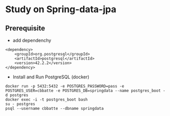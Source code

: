 # Study on Spring-data-jpa

## Prerequisite
- add dependenchy
```$xml
<dependency>
    <groupId>org.postgresql</groupId>
    <artifactId>postgresql</artifactId>
    <version>42.2.2</version>
</dependency>
```

- Install and Run PostgreSQL (docker)
```$bash
docker run -p 5432:5432 -e POSTGRES_PASSWORD=pass -e POSTGRES_USER=cbbatte -e POSTGRES_DB=springdata --name postgres_boot -d postgres
docker exec -i -t postgres_boot bash
su - postgres
psql --username cbbatte --dbname springdata
```


 